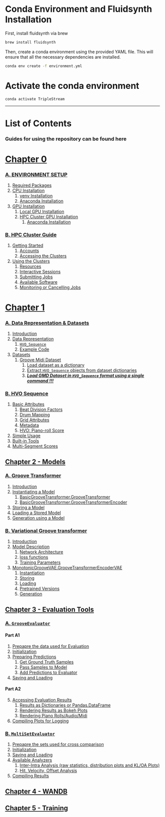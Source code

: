 # Conda Environment and Fluidsynth Installation

First, install fluidsynth via brew

```bash
brew install fluidsynth
```
Then, create a conda environment using the provided YAML file. This will ensure that all the necessary dependencies are installed.

```bash
conda env create -f environment.yml
```


# Activate the conda environment

```bash
conda activate TripleStream
```







--------


# List of Contents
### Guides for using the repository can be found here

# [Chapter 0]() 
### [A. ENVIRONMENT SETUP](https://github.com/behzadhaki/GrooveTransformer/blob/main/documentation/Chapter%200_PyEnvAndCluster/README.md)
1. [Required Packages](https://github.com/behzadhaki/GrooveTransformer/blob/main/documentation/Chapter%200_PyEnvAndCluster/README.md#1-required-packages-)
2. [CPU Installation](https://github.com/behzadhaki/GrooveTransformer/blob/main/documentation/Chapter%200_PyEnvAndCluster/README.md#2-cpu-installation--)
   1. [venv Installation](https://github.com/behzadhaki/GrooveTransformer/blob/main/documentation/Chapter%200_PyEnvAndCluster/README.md#21--venv-installation-)
   2. [Anaconda Installation](https://github.com/behzadhaki/GrooveTransformer/blob/main/documentation/Chapter%200_PyEnvAndCluster/README.md#22-anaconda-installation-)
3. [GPU Installation](https://github.com/behzadhaki/GrooveTransformer/blob/main/documentation/Chapter%200_PyEnvAndCluster/README.md#3-gpu-installation-)
   1. [Local GPU Installation](https://github.com/behzadhaki/GrooveTransformer/blob/main/documentation/Chapter%200_PyEnvAndCluster/README.md#31-gpu-installation-on-local-machines-)
   2. [HPC Cluster GPU Installation](https://github.com/behzadhaki/GrooveTransformer/blob/main/documentation/Chapter%200_PyEnvAndCluster/README.md#32-installation-on-hpc-clusters-)
      1. [Anaconda Installation](https://github.com/behzadhaki/GrooveTransformer/blob/main/documentation/Chapter%200_PyEnvAndCluster/README.md#321-anaconda)
 
### [B. HPC Cluster Guide](https://github.com/behzadhaki/GrooveTransformer/blob/main/documentation/Chapter%200_PyEnvAndCluster/HPC_Cluster_Guide.md)
1. [Getting Started](https://github.com/behzadhaki/GrooveTransformer/blob/main/documentation/Chapter%200_PyEnvAndCluster/HPC_Cluster_Guide.md#1-getting-started-)
   1. [Accounts](https://github.com/behzadhaki/GrooveTransformer/blob/main/documentation/Chapter%200_PyEnvAndCluster/HPC_Cluster_Guide.md#11-accounts-)
   2. [Accessing the Clusters](https://github.com/behzadhaki/GrooveTransformer/blob/main/documentation/Chapter%200_PyEnvAndCluster/HPC_Cluster_Guide.md#12-accessing-the-clusters-)
2. [Using the Clusters](https://github.com/behzadhaki/GrooveTransformer/blob/main/documentation/Chapter%200_PyEnvAndCluster/HPC_Cluster_Guide.md#2-using-the-clusters-)
    1. [Resources](https://github.com/behzadhaki/GrooveTransformer/blob/main/documentation/Chapter%200_PyEnvAndCluster/HPC_Cluster_Guide.md#21-resources-)
    2. [Interactive Sessions](https://github.com/behzadhaki/GrooveTransformer/blob/main/documentation/Chapter%200_PyEnvAndCluster/HPC_Cluster_Guide.md#22-interactive-sessions-)
    3. [Submitting Jobs](https://github.com/behzadhaki/GrooveTransformer/blob/main/documentation/Chapter%200_PyEnvAndCluster/HPC_Cluster_Guide.md#23-submitting-jobs-)
    4. [Available Software](https://github.com/behzadhaki/GrooveTransformer/blob/main/documentation/Chapter%200_PyEnvAndCluster/HPC_Cluster_Guide.md#24-available-software-)
    5. [Monitoring or Cancelling Jobs](https://github.com/behzadhaki/GrooveTransformer/blob/main/documentation/Chapter%200_PyEnvAndCluster/HPC_Cluster_Guide.md#25-monitoring-or-canceling-jobs-)

# [Chapter 1]() 
### [A. Data Representation & Datasets](https://github.com/behzadhaki/GrooveTransformer/tree/main/documentation/chapter1A_Data/README.md) 

1. [Introduction](https://github.com/behzadhaki/GrooveTransformer/blob/main/documentation/chapter1A_Data/README.md#1-introduction-)
2. [Data Representation](https://github.com/behzadhaki/GrooveTransformer/blob/main/documentation/chapter1A_Data/README.md#2-data-representation-)
   1. [`HVO_Sequence`](https://github.com/behzadhaki/GrooveTransformer/blob/main/documentation/chapter1A_Data/README.md#21-hvo_sequence-)
   2. [Example Code](https://github.com/behzadhaki/GrooveTransformer/blob/main/documentation/chapter1A_Data/README.md#22-example-code-)
3. [Datasets](https://github.com/behzadhaki/GrooveTransformer/blob/main/documentation/chapter1A_Data/README.md#3-datasets-)
   1. [Groove Midi Dataset](https://github.com/behzadhaki/GrooveTransformer/blob/main/documentation/chapter1A_Data/README.md#31-groove-midi-dataset-)
      1. [Load dataset as a dictionary](https://github.com/behzadhaki/GrooveTransformer/blob/main/documentation/chapter1A_Data/README.md#311-load-dataset-as-a-dictionary-)
      2. [Extract `HVO_Sequence` objects from dataset dictionaries](https://github.com/behzadhaki/GrooveTransformer/blob/main/documentation/chapter1A_Data/README.md#312-extract-hvo_sequence-objects-from-dataset-dictionaries-above--)
      3. [**_Load GMD Dataset in `HVO_Sequence` format using a single command !!!_**](https://github.com/behzadhaki/GrooveTransformer/blob/main/documentation/chapter1A_Data/README.md#313-load-gmd-dataset-in-hvo_sequence-format-using-a-single-command---)


### [B. HVO Sequence](https://github.com/behzadhaki/GrooveTransformer/tree/main/documentation/Chapter1B_HVO_Sequence#chapter-1b---hvo-sequence-a-grid-relative-piano-roll-representation-for-drum-sequences)


1. [Basic Attributes](https://github.com/behzadhaki/GrooveTransformer/tree/main/documentation/Chapter1B_HVO_Sequence#1-basic-attributes-)
   1. [Beat Division Factors](https://github.com/behzadhaki/GrooveTransformer/tree/main/documentation/Chapter1B_HVO_Sequence#11-beat-division-factors-)
   2. [Drum Mapping](https://github.com/behzadhaki/GrooveTransformer/tree/main/documentation/Chapter1B_HVO_Sequence#12-drum-mapping-)
   3. [Grid Attributes](https://github.com/behzadhaki/GrooveTransformer/tree/main/documentation/Chapter1B_HVO_Sequence#13-grid-attributes-)
   4. [Metadata](https://github.com/behzadhaki/GrooveTransformer/tree/main/documentation/Chapter1B_HVO_Sequence#14-metadata-)
   5. [HVO: Piano-roll Score](https://github.com/behzadhaki/GrooveTransformer/tree/main/documentation/Chapter1B_HVO_Sequence#15-hvo_sequence-)
2. [Simple Usage](https://github.com/behzadhaki/GrooveTransformer/tree/main/documentation/Chapter1B_HVO_Sequence#2-simple-usage-)
3. [Built-in Tools](https://github.com/behzadhaki/GrooveTransformer/tree/main/documentation/Chapter1B_HVO_Sequence#32-built-in-tools-)
4. [Multi-Segment Scores](https://github.com/behzadhaki/GrooveTransformer/tree/main/documentation/Chapter1B_HVO_Sequence#4-multi-segment-hvo-sequences-)

[Chapter 2 - Models](https://github.com/behzadhaki/GrooveTransformer/tree/main/documentation/chapter2_Model/A_MonotonicGrooveTransformer/README.md)
----
### [A. Groove Transformer](https://github.com/behzadhaki/GrooveTransformer/tree/main/documentation/chapter2_Model/A_MonotonicGrooveTransformer)
1. [Introduction](https://github.com/behzadhaki/GrooveTransformer/blob/main/documentation/chapter2_Model/A_MonotonicGrooveTransformer/README.md#1-introduction-)
2. [Instantiating a Model](https://github.com/behzadhaki/GrooveTransformer/blob/main/documentation/chapter2_Model/A_MonotonicGrooveTransformer/README.md#2-instantiating-a-model-)
   1. [BasicGrooveTransformer.GrooveTransformer](https://github.com/behzadhaki/GrooveTransformer/blob/main/documentation/chapter2_Model/A_MonotonicGrooveTransformer/README.md#2i-basicgroovetransformergroovetransformer--)
   2. [BasicGrooveTransformer.GrooveTransformerEncoder](https://github.com/behzadhaki/GrooveTransformer/blob/main/documentation/chapter2_Model/A_MonotonicGrooveTransformer/README.md#2ii-basicgroovetransformergroovetransformerencoder-)
3. [Storing a Model](https://github.com/behzadhaki/GrooveTransformer/blob/main/documentation/chapter2_Model/A_MonotonicGrooveTransformer/README.md#3-storing-a-model-)
4. [Loading a Stored Model](https://github.com/behzadhaki/GrooveTransformer/blob/main/documentation/chapter2_Model/A_MonotonicGrooveTransformer/README.md#4-loading-a-stored-model-)
5. [Generation using a Model](https://github.com/behzadhaki/GrooveTransformer/blob/main/documentation/chapter2_Model/A_MonotonicGrooveTransformer/README.md#5-generation-using-a-model-)

### [B. Variational Groove transformer](https://github.com/behzadhaki/GrooveTransformer/tree/main/documentation/chapter2_Model/B_VariationalMonotonicGrooveTransformer)
1. [Introduction](https://github.com/behzadhaki/GrooveTransformer/tree/main/documentation/chapter2_Model/B_VariationalMonotonicGrooveTransformer#1-introduction-) 
2. [Model Description](https://github.com/behzadhaki/GrooveTransformer/tree/main/documentation/chapter2_Model/B_VariationalMonotonicGrooveTransformer#2-model-description-)
   1. [Network Architecture](https://github.com/behzadhaki/GrooveTransformer/tree/main/documentation/chapter2_Model/B_VariationalMonotonicGrooveTransformer#2i-network-architecture-)
   2. [loss functions](https://github.com/behzadhaki/GrooveTransformer/tree/main/documentation/chapter2_Model/B_VariationalMonotonicGrooveTransformer#2ii-loss-functions-)
   2. [Training Parameters](https://github.com/behzadhaki/GrooveTransformer/tree/main/documentation/chapter2_Model/B_VariationalMonotonicGrooveTransformer#2iii-training-parameters-)
3. [MonotonicGrooveVAE.GrooveTransformerEncoderVAE](https://github.com/behzadhaki/GrooveTransformer/tree/main/documentation/chapter2_Model/B_VariationalMonotonicGrooveTransformer#3i-instantiation-)
   1. [Instantiation](https://github.com/behzadhaki/GrooveTransformer/tree/main/documentation/chapter2_Model/B_VariationalMonotonicGrooveTransformer#3i-instantiation-)
   2. [Storing](https://github.com/behzadhaki/GrooveTransformer/tree/main/documentation/chapter2_Model/B_VariationalMonotonicGrooveTransformer#3ii-storing-)
   3. [Loading](https://github.com/behzadhaki/GrooveTransformer/tree/main/documentation/chapter2_Model/B_VariationalMonotonicGrooveTransformer#3iii-loading-)
   4. [Pretrained Versions](https://github.com/behzadhaki/GrooveTransformer/tree/main/documentation/chapter2_Model/B_VariationalMonotonicGrooveTransformer#3iv-pretrained-versions-)
   5. [Generation](https://github.com/behzadhaki/GrooveTransformer/tree/main/documentation/chapter2_Model/B_VariationalMonotonicGrooveTransformer#3v-generation-)

[Chapter 3 - Evaluation Tools](https://github.com/behzadhaki/GrooveTransformer/tree/main/documentation/chapter3_Evaluator/README.md)
----

### [A. `GrooveEvaluator`](https://github.com/behzadhaki/GrooveTransformer/blob/main/documentation/chapter3_Evaluator/1_grooveevalbasics.md#2-grooveevaluator-basics-)
   #### **Part A1**
   1. [Prepapre the data used for Evaluation](https://github.com/behzadhaki/GrooveTransformer/blob/main/documentation/chapter3_Evaluator/1_grooveevalbasics.md#21-prepapre-the-data-used-for-evaluation-)
   2. [Initialization](https://github.com/behzadhaki/GrooveTransformer/blob/main/documentation/chapter3_Evaluator/1_grooveevalbasics.md#22-initialization-)
   3. [Preparing Predictions](https://github.com/behzadhaki/GrooveTransformer/blob/main/documentation/chapter3_Evaluator/1_grooveevalbasics.md#23-preparing-predictions-)
      1. [Get Ground Truth Samples](https://github.com/behzadhaki/GrooveTransformer/blob/main/documentation/chapter3_Evaluator/1_grooveevalbasics.md#231-get-ground-truth-samples--)
      2. [Pass Samples to Model](https://github.com/behzadhaki/GrooveTransformer/blob/main/documentation/chapter3_Evaluator/1_grooveevalbasics.md#232-pass-samples-to-model-)
      3. [Add Predictions to Evaluator](https://github.com/behzadhaki/GrooveTransformer/blob/main/documentation/chapter3_Evaluator/1_grooveevalbasics.md#233-add-predictions-to-evaluator-)
   4. [Saving and Loading](https://github.com/behzadhaki/GrooveTransformer/blob/main/documentation/chapter3_Evaluator/1_grooveevalbasics.md#24-saving-and-loading-) 
   #### **Part A2**
   5. [Accessing Evaluation Results](https://github.com/behzadhaki/GrooveTransformer/blob/main/documentation/chapter3_Evaluator/2_grooveeval_standalone_usage.md#3-accessing-evaluation-results-)
      1. [Results as Dictionaries or Pandas.DataFrame](https://github.com/behzadhaki/GrooveTransformer/blob/main/documentation/chapter3_Evaluator/2_grooveeval_standalone_usage.md#3_i)
      2. [Rendering Results as Bokeh Plots](https://github.com/behzadhaki/GrooveTransformer/blob/main/documentation/chapter3_Evaluator/2_grooveeval_standalone_usage.md#52-rendering-results-as-bokeh-plots-)
      3. [Rendering Piano Rolls/Audio/Midi](https://github.com/behzadhaki/GrooveTransformer/blob/main/documentation/chapter3_Evaluator/2_grooveeval_standalone_usage.md#53-rendering-piano-rollsaudiomidi-)
   6. [Compiling Plots for Logging](https://github.com/behzadhaki/GrooveTransformer/blob/main/documentation/chapter3_Evaluator/2_grooveeval_standalone_usage.md#6-compiling-logging-media-)
### [B. `MultiSetEvaluator`](https://github.com/behzadhaki/GrooveTransformer/blob/main/documentation/chapter3_Evaluator/3_multiseteval_demo.md)
   1. [Prepapre the sets used for cross comparison](https://github.com/behzadhaki/GrooveTransformer/blob/main/documentation/chapter3_Evaluator/3_multiseteval_demo.md#1-prepare-the-sets-used-for-cross-comparison-)
   2. [Initialization](https://github.com/behzadhaki/GrooveTransformer/blob/main/documentation/chapter3_Evaluator/3_multiseteval_demo.md#2-initialization-)
   3. [Saving and Loading](https://github.com/behzadhaki/GrooveTransformer/blob/main/documentation/chapter3_Evaluator/3_multiseteval_demo.md#3-saving-and-loading-)
   4. [Available Analyzers](https://github.com/behzadhaki/GrooveTransformer/blob/main/documentation/chapter3_Evaluator/3_multiseteval_demo.md#4-available-analyzers-)
      1. [Inter-Intra Analysis (raw statistics, distribution plots and KL/OA Plots)](https://github.com/behzadhaki/GrooveTransformer/blob/main/documentation/chapter3_Evaluator/3_multiseteval_demo.md#41-accessing-evaluation-results-)
      2. [Hit, Velocity, Offset Analysis](https://github.com/behzadhaki/GrooveTransformer/blob/main/documentation/chapter3_Evaluator/3_multiseteval_demo.md#42-hit-velocity-offset-analysis-)
   5. [Compiling Results](https://github.com/behzadhaki/GrooveTransformer/blob/main/documentation/chapter3_Evaluator/3_multiseteval_demo.md#5-compiling-results-)

[Chapter 4 - WANDB](https://github.com/behzadhaki/GrooveTransformer/tree/main/documentation/chapter4_WANDB/README.md)
----

[Chapter 5 - Training](https://github.com/behzadhaki/GrooveTransformer/tree/main/documentation/chapter5_Training/README.md)
----

